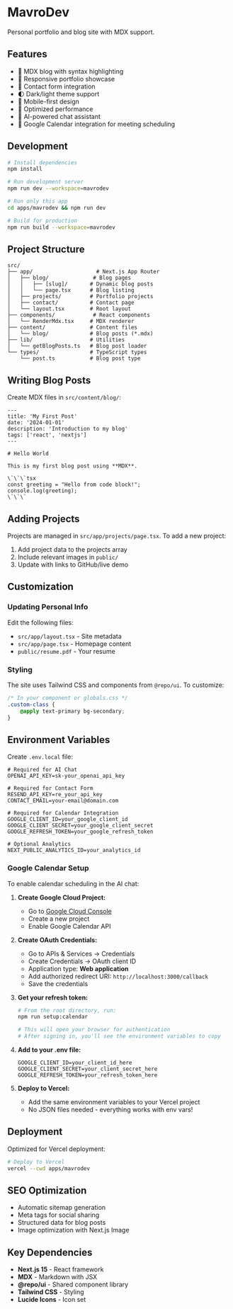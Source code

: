 # MavroDev

Personal portfolio and blog site with MDX support.

## Features

- 📝 MDX blog with syntax highlighting
- 🎨 Responsive portfolio showcase
- 📧 Contact form integration
- 🌓 Dark/light theme support
- 📱 Mobile-first design
- 🚀 Optimized performance
- 💬 AI-powered chat assistant
- 📅 Google Calendar integration for meeting scheduling

## Development

```bash
# Install dependencies
npm install

# Run development server
npm run dev --workspace=mavrodev

# Run only this app
cd apps/mavrodev && npm run dev

# Build for production
npm run build --workspace=mavrodev
```

## Project Structure

```
src/
├── app/                    # Next.js App Router
│   ├── blog/              # Blog pages
│   │   ├── [slug]/       # Dynamic blog posts
│   │   └── page.tsx      # Blog listing
│   ├── projects/         # Portfolio projects
│   ├── contact/          # Contact page
│   └── layout.tsx        # Root layout
├── components/            # React components
│   └── RenderMdx.tsx     # MDX renderer
├── content/              # Content files
│   └── blog/             # Blog posts (*.mdx)
├── lib/                  # Utilities
│   └── getBlogPosts.ts   # Blog post loader
└── types/                # TypeScript types
    └── post.ts           # Blog post type
```

## Writing Blog Posts

Create MDX files in `src/content/blog/`:

```mdx
---
title: 'My First Post'
date: '2024-01-01'
description: 'Introduction to my blog'
tags: ['react', 'nextjs']
---

# Hello World

This is my first blog post using **MDX**.

\`\`\`tsx
const greeting = "Hello from code block!";
console.log(greeting);
\`\`\`
```

## Adding Projects

Projects are managed in `src/app/projects/page.tsx`. To add a new project:

1. Add project data to the projects array
2. Include relevant images in `public/`
3. Update with links to GitHub/live demo

## Customization

### Updating Personal Info

Edit the following files:

- `src/app/layout.tsx` - Site metadata
- `src/app/page.tsx` - Homepage content
- `public/resume.pdf` - Your resume

### Styling

The site uses Tailwind CSS and components from `@repo/ui`. To customize:

```css
/* In your component or globals.css */
.custom-class {
    @apply text-primary bg-secondary;
}
```

## Environment Variables

Create `.env.local` file:

```env
# Required for AI Chat
OPENAI_API_KEY=sk-your_openai_api_key

# Required for Contact Form
RESEND_API_KEY=re_your_api_key
CONTACT_EMAIL=your-email@domain.com

# Required for Calendar Integration
GOOGLE_CLIENT_ID=your_google_client_id
GOOGLE_CLIENT_SECRET=your_google_client_secret
GOOGLE_REFRESH_TOKEN=your_google_refresh_token

# Optional Analytics
NEXT_PUBLIC_ANALYTICS_ID=your_analytics_id
```

### Google Calendar Setup

To enable calendar scheduling in the AI chat:

1. **Create Google Cloud Project:**
   - Go to [Google Cloud Console](https://console.cloud.google.com/)
   - Create a new project
   - Enable Google Calendar API

2. **Create OAuth Credentials:**
   - Go to APIs & Services → Credentials
   - Create Credentials → OAuth client ID
   - Application type: **Web application**
   - Add authorized redirect URI: `http://localhost:3000/callback`
   - Save the credentials

3. **Get your refresh token:**
   ```bash
   # From the root directory, run:
   npm run setup:calendar
   
   # This will open your browser for authentication
   # After signing in, you'll see the environment variables to copy
   ```

4. **Add to your .env file:**
   ```env
   GOOGLE_CLIENT_ID=your_client_id_here
   GOOGLE_CLIENT_SECRET=your_client_secret_here
   GOOGLE_REFRESH_TOKEN=your_refresh_token_here
   ```

5. **Deploy to Vercel:**
   - Add the same environment variables to your Vercel project
   - No JSON files needed - everything works with env vars!

## Deployment

Optimized for Vercel deployment:

```bash
# Deploy to Vercel
vercel --cwd apps/mavrodev
```

## SEO Optimization

- Automatic sitemap generation
- Meta tags for social sharing
- Structured data for blog posts
- Image optimization with Next.js Image

## Key Dependencies

- **Next.js 15** - React framework
- **MDX** - Markdown with JSX
- **@repo/ui** - Shared component library
- **Tailwind CSS** - Styling
- **Lucide Icons** - Icon set
